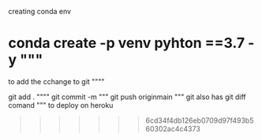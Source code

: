 creating conda env

conda create -p venv pyhton ==3.7 -y
"""
=======
to add the cchange to git
""""

git add .
""""
git commit -m
"""
git push originmain
"""
git also has git diff comand
"""
to deploy on heroku


>>>>>>> 6cd34f4db126eb0709d97f493b560302ac4c4373
